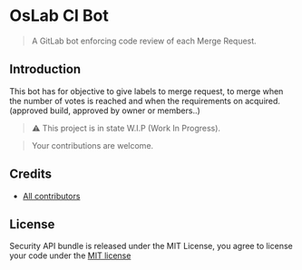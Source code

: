 OsLab CI Bot
========================
> A GitLab bot enforcing code review of each Merge Request.

Introduction
-------------
This bot has for objective to give labels to merge request, to merge when the number of votes is reached and when the requirements on acquired. (approved build, approved by owner or members..)

> :warning: This project is in state W.I.P (Work In Progress).

> Your contributions are welcome.

## Credits

* [All contributors](https://github.com/OsLab/cibot/graphs/contributors)

## License

Security API bundle is released under the MIT License, you agree to license your code under the [MIT license](LICENSE)
